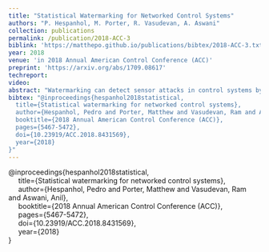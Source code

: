 ```yaml
---
title: "Statistical Watermarking for Networked Control Systems"
authors: "P. Hespanhol, M. Porter, R. Vasudevan, A. Aswani"
collection: publications
permalink: /publication/2018-ACC-3
biblink: 'https://matthepo.github.io/publications/bibtex/2018-ACC-3.txt'
year: 2018
venue: 'in 2018 Annual American Control Conference (ACC)'
preprint: 'https://arxiv.org/abs/1709.08617'
techreport:
video:
abstract: "Watermarking can detect sensor attacks in control systems by injecting a private signal into the control, whereby attacks are identified by checking the statistics of the sensor measurements and private signal. However, past approaches assume full state measurements or a centralized controller, which is not found in networked LTI systems with subcontrollers. Since generally the entire system is neither controllable nor observable by a single subcontroller, communication of sensor measurements is required to ensure closed-loop stability. The possibility of attacking the communication channel has not been explicitly considered by previous watermarking schemes, and requires a new design. In this paper, we derive a statistical watermarking test that can detect both sensor and communication attacks. A unique (compared to the non-networked case) aspect of the implementing this test is the state-feedback controller must be designed so that the closed-loop system is controllable by each sub-controller, and we provide two approaches to design such a controller using Heymann's lemma and a multi-input generalization of Heymann's lemma. The usefulness of our approach is demonstrated with a simulation of detecting attacks in a platoon of autonomous vehicles. Our test allows each vehicle to independently detect attacks on both the communication channel between vehicles and on the sensor measurements."
bibtex: "@inproceedings{hespanhol2018statistical,
  title={Statistical watermarking for networked control systems},
  author={Hespanhol, Pedro and Porter, Matthew and Vasudevan, Ram and Aswani, Anil},
  booktitle={2018 Annual American Control Conference (ACC)},
  pages={5467-5472},
  doi={10.23919/ACC.2018.8431569},
  year={2018}
}"
---
```

@inproceedings{hespanhol2018statistical,<br>
&nbsp;&nbsp;&nbsp;&nbsp;  title={Statistical watermarking for networked control systems},<br>
&nbsp;&nbsp;&nbsp;&nbsp;  author={Hespanhol, Pedro and Porter, Matthew and Vasudevan, Ram and Aswani, Anil},<br>
&nbsp;&nbsp;&nbsp;&nbsp;  booktitle={2018 Annual American Control Conference (ACC)},<br>
&nbsp;&nbsp;&nbsp;&nbsp;  pages={5467-5472},<br>
&nbsp;&nbsp;&nbsp;&nbsp;  doi={10.23919/ACC.2018.8431569},<br>
&nbsp;&nbsp;&nbsp;&nbsp;  year={2018}<br>
}
